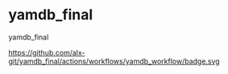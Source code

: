 # yamdb_final
yamdb_final


https://github.com/alx-git/yamdb_final/actions/workflows/yamdb_workflow/badge.svg